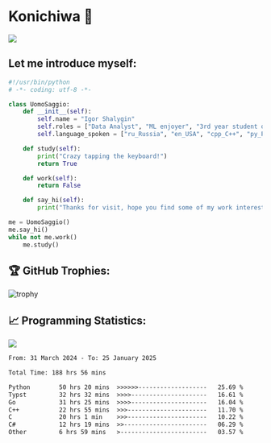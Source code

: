 # Konichiwa 👋
![](https://komarev.com/ghpvc/?username=IgorFandre&color=brightgreen)

## Let me introduce myself:
```py
#!/usr/bin/python
# -*- coding: utf-8 -*-

class UomoSaggio:
    def __init__(self):
        self.name = "Igor Shalygin"
        self.roles = ["Data Analyst", "ML enjoyer", "3rd year student of MIPT"]
        self.language_spoken = ["ru_Russia", "en_USA", "cpp_C++", "py_Python", "go_Golang"]

    def study(self):
        print("Crazy tapping the keyboard!")
        return True

    def work(self):
        return False

    def say_hi(self):
        print("Thanks for visit, hope you find some of my work interesting.")

me = UomoSaggio()
me.say_hi()
while not me.work()
    me.study()
```

## 🏆 GitHub Trophies:
![trophy](https://github-profile-trophy.vercel.app/?username=IgorFandre&title=MultiLanguage,Repositories,Commits,Experience,PullRequest,Reviews)

## 📈 Programming Statistics:

![](https://github-profile-summary-cards.vercel.app/api/cards/profile-details?username=IgorFandre&theme=solarized_dark)

<!--START_SECTION:waka-->

```txt
From: 31 March 2024 - To: 25 January 2025

Total Time: 188 hrs 56 mins

Python        50 hrs 20 mins  >>>>>>-------------------   25.69 %
Typst         32 hrs 32 mins  >>>>---------------------   16.61 %
Go            31 hrs 25 mins  >>>>---------------------   16.04 %
C++           22 hrs 55 mins  >>>----------------------   11.70 %
C             20 hrs 1 min    >>>----------------------   10.22 %
C#            12 hrs 19 mins  >>-----------------------   06.29 %
Other         6 hrs 59 mins   >------------------------   03.57 %
```

<!--END_SECTION:waka-->
